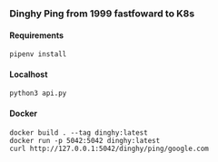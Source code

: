 ### Dinghy Ping from 1999 fastfoward to K8s

#### Requirements

```pipenv install```

#### Localhost

```python3 api.py```


#### Docker

```
docker build . --tag dinghy:latest
docker run -p 5042:5042 dinghy:latest
curl http://127.0.0.1:5042/dinghy/ping/google.com
```
